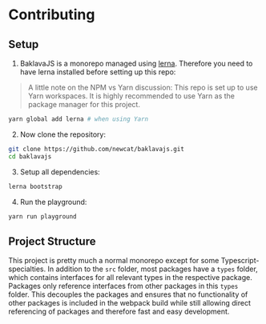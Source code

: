 # Contributing

## Setup

1. BaklavaJS is a monorepo managed using [lerna](https://github.com/lerna/lerna). Therefore you need to have lerna installed before setting up this repo:

> A little note on the NPM vs Yarn discussion: This repo is set up to use Yarn workspaces. It is highly recommended to use Yarn as the package manager for this project.

```bash
yarn global add lerna # when using Yarn
```

2. Now clone the repository:

```bash
git clone https://github.com/newcat/baklavajs.git
cd baklavajs
```

3. Setup all dependencies:

```bash
lerna bootstrap
```

4. Run the playground:

```bash
yarn run playground
```

## Project Structure
This project is pretty much a normal monorepo except for some Typescript-specialties. In addition to the `src` folder, most packages have a `types` folder, which contains interfaces for all relevant types in the respective package. Packages only reference interfaces from other packages in this `types` folder. This decouples the packages and ensures that no functionality of other packages is included in the webpack build while still allowing direct referencing of packages and therefore fast and easy development.
